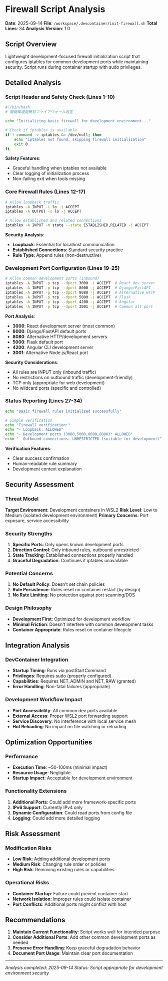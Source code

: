 # Firewall Script Analysis

**Date**: 2025-09-14
**File**: `/workspace/.devcontainer/init-firewall.sh`
**Total Lines**: 34
**Analysis Version**: 1.0

## Script Overview
Lightweight development-focused firewall initialization script that configures iptables for common development ports while maintaining security. Script runs during container startup with sudo privileges.

## Detailed Analysis

### Script Header and Safety Check (Lines 1-10)
```bash
#!/bin/bash
# 開発環境用簡易ファイアウォール設定

echo "Initializing basic firewall for development environment..."

# Check if iptables is available
if ! command -v iptables &> /dev/null; then
    echo "iptables not found, skipping firewall initialization"
    exit 0
fi
```

**Safety Features**:
- Graceful handling when iptables not available
- Clear logging of initialization process
- Non-failing exit when tools missing

### Core Firewall Rules (Lines 12-17)
```bash
# Allow loopback traffic
iptables -A INPUT -i lo -j ACCEPT
iptables -A OUTPUT -o lo -j ACCEPT

# Allow established and related connections
iptables -A INPUT -m state --state ESTABLISHED,RELATED -j ACCEPT
```

**Security Analysis**:
- **Loopback**: Essential for localhost communication
- **Established Connections**: Standard security practice
- **Rule Type**: Append rules (non-destructive)

### Development Port Configuration (Lines 19-25)
```bash
# Allow common development ports (inbound)
iptables -A INPUT -p tcp --dport 3000 -j ACCEPT  # React dev server
iptables -A INPUT -p tcp --dport 8000 -j ACCEPT  # Django/FastAPI
iptables -A INPUT -p tcp --dport 8080 -j ACCEPT  # Alternative HTTP
iptables -A INPUT -p tcp --dport 5000 -j ACCEPT  # Flask
iptables -A INPUT -p tcp --dport 4200 -j ACCEPT  # Angular
iptables -A INPUT -p tcp --dport 3001 -j ACCEPT  # Common alt port
```

**Port Analysis**:
- **3000**: React development server (most common)
- **8000**: Django/FastAPI default ports
- **8080**: Alternative HTTP/development servers
- **5000**: Flask default port
- **4200**: Angular CLI development server
- **3001**: Alternative Node.js/React port

**Security Considerations**:
- All rules are INPUT only (inbound traffic)
- No restrictions on outbound traffic (development-friendly)
- TCP only (appropriate for web development)
- No wildcard ports (specific and controlled)

### Status Reporting (Lines 27-34)
```bash
echo "Basic firewall rules initialized successfully"

# Simple verification
echo "Firewall verification:"
echo "- Loopback: ALLOWED"
echo "- Development ports (3000,5000,8000,8080): ALLOWED"
echo "- Outbound connections: UNRESTRICTED (suitable for development)"
```

**Verification Features**:
- Clear success confirmation
- Human-readable rule summary
- Development context explanation

## Security Assessment

### Threat Model
**Target Environment**: Development containers in WSL2
**Risk Level**: Low to Medium (isolated development environment)
**Primary Concerns**: Port exposure, service accessibility

### Security Strengths
1. **Specific Ports**: Only opens known development ports
2. **Direction Control**: Only inbound rules, outbound unrestricted
3. **State Tracking**: Established connections properly handled
4. **Graceful Degradation**: Continues if iptables unavailable

### Potential Concerns
1. **No Default Policy**: Doesn't set chain policies
2. **Rule Persistence**: Rules reset on container restart (by design)
3. **No Rate Limiting**: No protection against port scanning/DOS

### Design Philosophy
- **Development First**: Optimized for development workflow
- **Minimal Friction**: Doesn't interfere with common development tasks
- **Container Appropriate**: Rules reset on container lifecycle

## Integration Analysis

### DevContainer Integration
- **Startup Timing**: Runs via postStartCommand
- **Privileges**: Requires sudo (properly configured)
- **Capabilities**: Requires NET_ADMIN and NET_RAW (granted)
- **Error Handling**: Non-fatal failures (appropriate)

### Development Workflow Impact
- **Port Accessibility**: All common dev ports available
- **External Access**: Proper WSL2 port forwarding support
- **Service Discovery**: No interference with local service mesh
- **Hot Reloading**: No impact on file watching or reloading

## Optimization Opportunities

### Performance
- **Execution Time**: ~50-100ms (minimal impact)
- **Resource Usage**: Negligible
- **Startup Impact**: Acceptable for development environment

### Functionality Extensions
1. **Additional Ports**: Could add more framework-specific ports
2. **IPv6 Support**: Currently IPv4 only
3. **Dynamic Configuration**: Could read ports from config file
4. **Logging**: Could add more detailed logging

## Risk Assessment

### Modification Risks
- **Low Risk**: Adding additional development ports
- **Medium Risk**: Changing rule order or policies
- **High Risk**: Removing existing rules or capabilities

### Operational Risks
- **Container Startup**: Failure could prevent container start
- **Network Isolation**: Improper rules could isolate container
- **Port Conflicts**: Additional ports might conflict with host

## Recommendations
1. **Maintain Current Functionality**: Script works well for intended purpose
2. **Consider Additional Ports**: Add other common development ports as needed
3. **Preserve Error Handling**: Keep graceful degradation behavior
4. **Document Port Usage**: Maintain clear port documentation

---
*Analysis completed: 2025-09-14*
*Status: Script appropriate for development environment security*